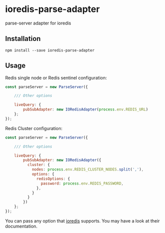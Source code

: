 # ioredis-parse-adapter

parse-server adapter for ioredis

## Installation

`npm install --save ioredis-parse-adapter`

## Usage

Redis single node or Redis sentinel configuration:

```js
const parseServer = new ParseServer({

    /// Other options

    liveQuery: {
        pubSubAdapter: new IORedisAdapter(process.env.REDIS_URL)
    };
});
```

Redis Cluster configuration:

```js
const parseServer = new ParseServer({

    /// Other options

    liveQuery: {
        pubSubAdapter: new IORedisAdapter({
          cluster: {
            nodes: process.env.REDIS_CLUSTER_NODES.split(','),
            options: {
              redisOptions: {
                password: process.env.REDIS_PASSWORD,
              },
            }
          }
        })
    };
});
```

You can pass any option that [ioredis](https://github.com/luin/ioredis) supports.
You may have a look at their documentation.
